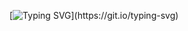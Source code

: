 [![Typing SVG](https://readme-typing-svg.herokuapp.com?font=Fira+Code&pause=1000&center=true&vCenter=true&random=false&width=480&lines=Hi%2C+I+am+Armin+Fekri;I'm+interested+in+back-end+developing;Learning+Python%2C+Django%2C+SQL%2C+API+...)](https://git.io/typing-svg)
<!---
- 👋 Hi, I’m @Hexoder
- 👀 I’m interested in Developing
- 🌱 I’m currently learning Python,SQL
- 💞️ I’m looking to collaborate on ...
- 📫 How to reach me armiin.fekri1@gmail.com
--->
<!---
Hexoder/Hexoder is a ✨ special ✨ repository because its `README.md` (this file) appears on your GitHub profile.
You can click the Preview link to take a look at your changes.
--->
